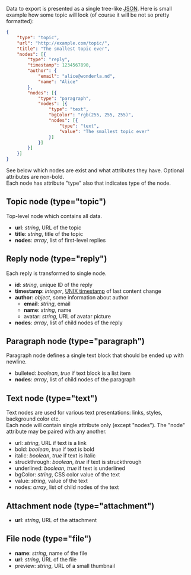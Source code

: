 Data to export is presented as a single tree-like [JSON](http://en.wikipedia.org/wiki/JSON). Here is small example how some topic will look (of course it will be not so pretty formatted):  
```json
{
    "type": "topic",
    "url": "http://example.com/topic/",
    "title": "The smallest topic ever",
    "nodes": [{
        "type": "reply",
        "timestamp": 1234567890,
        "author": {
            "email": "alice@wonderla.nd",
            "name": "Alice"
        },
        "nodes": [{
            "type": "paragraph",
            "nodes": [{
                "type": "text",
                "bgColor": "rgb(255, 255, 255)",
                "nodes": [{
                    "type": "text",
                    "value": "The smallest topic ever"
                }]
            }]
        }]
    }]
}
```
See below which nodes are exist and what attributes they have. Optional attributes are non-bold.  
Each node has attribute "type" also that indicates type of the node.

## Topic node (type="topic")
Top-level node which contains all data.
* __url__: _string_, URL of the topic
* __title__: _string_, title of the topic
* __nodes__: _array_, list of first-level replies

## Reply node (type="reply")
Each reply is transformed to single node.
* __id__: _string_, unique ID of the reply
* __timestamp__: _integer_, [UNIX timestamp](http://en.wikipedia.org/wiki/Unix_timestamp) of last content change
* __author__: _object_, some information about author
    * __email__: _string_, email
    * __name__: _string_, name
    * avatar: _string_, URL of avatar picture
* __nodes__: _array_, list of child nodes of the reply
  
## Paragraph node (type="paragraph")
Paragraph node defines a single text block that should be ended up with newline.
* bulleted: _boolean_, _true_ if text block is a list item
* __nodes__: _array_, list of child nodes of the paragraph

## Text node (type="text")
Text nodes are used for various text presentations: links, styles, background color etc.  
Each node will contain single attribute only (except "nodes"). The "node" attribute may be paired with any another.
* url: _string_, URL if text is a link
* bold: _boolean_, _true_ if text is bold
* italic: _boolean_, _true_ if text is italic
* struckthrough: _boolean_, _true_ if text is struckthrough
* underlined: _boolean_, _true_ if text is underlined
* bgColor: _string_, CSS color value of the text
* value: _string_, value of the text
* nodes: _array_, list of child nodes of the text
  
## Attachment node (type="attachment")
* __url__: _string_, URL of the attachment
  
## File node (type="file")
* __name__: _string_, name of the file
* __url__: _string_, URL of the file
* preview: _string_, URL of a small thumbnail

